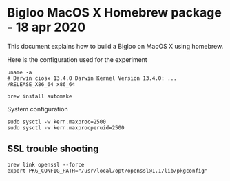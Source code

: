 Bigloo MacOS X Homebrew package - 18 apr 2020
=============================================

This document explains how to build a Bigloo on MacOS X using homebrew.

Here is the configuration used for the experiment

```shell
uname -a
# Darwin ciosx 13.4.0 Darwin Kernel Version 13.4.0: ... /RELEASE_X86_64 x86_64
```

```shell
brew install automake
```

System configuration

```shell
sudo sysctl -w kern.maxproc=2500
sudo sysctl -w kern.maxprocperuid=2500
```

SSL trouble shooting
--------------------

```shell
brew link openssl --force
export PKG_CONFIG_PATH="/usr/local/opt/openssl@1.1/lib/pkgconfig"
```
